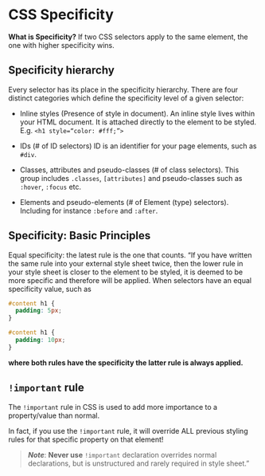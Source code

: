 # CSS Specificity

**What is Specificity?**
If two CSS selectors apply to the same element, the one with higher specificity wins.

## Specificity hierarchy

Every selector has its place in the specificity hierarchy. There are four distinct categories which define the specificity level of a given selector:

- Inline styles (Presence of style in document). An inline style lives within your HTML document. It is attached directly to the element to be styled. E.g. `<h1 style=“color: #fff;”>`

- IDs (# of ID selectors) ID is an identifier for your page elements, such as `#div`.

- Classes, attributes and pseudo-classes (# of class selectors). This group includes `.classes`, `[attributes]` and pseudo-classes such as `:hover`, `:focus` etc.

- Elements and pseudo-elements (# of Element (type) selectors). Including for instance `:before` and `:after`.

## Specificity: Basic Principles

Equal specificity: the latest rule is the one that counts. “If you have written the same rule into your external style sheet twice, then the lower rule in your style sheet is closer to the element to be styled, it is deemed to be more specific and therefore will be applied. When selectors have an equal specificity value, such as

```css
#content h1 {
  padding: 5px;
}

#content h1 {
  padding: 10px;
}
```

**where both rules have the specificity the latter rule is always applied.**

## `!important` rule

The `!important` rule in CSS is used to add more importance to a property/value than normal.

In fact, if you use the `!important` rule, it will override ALL previous styling rules for that specific property on that element!

> **_Note_**: **Never use** `!important` declaration overrides normal declarations, but is unstructured and rarely required in style sheet.”
